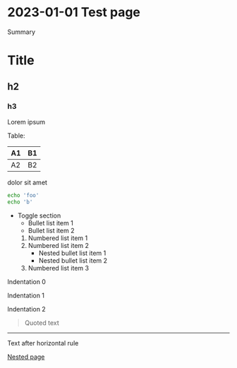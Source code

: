 # 2023-01-01 Test page

Summary

# Title

## h2

### h3

Lorem ipsum

Table:

| A1 | B1 |
| --- | --- |
| A2 | B2 |

dolor sit amet

```bash
echo 'foo'
echo 'b'
```

- Toggle section
    - Bullet list item 1
    - Bullet list item 2
    1. Numbered list item 1
    2. Numbered list item 2
        - Nested bullet list item 1
        - Nested bullet list item 2
    3. Numbered list item 3

Indentation 0

Indentation 1

Indentation 2

> Quoted text
>

---

Text after horizontal rule

[Nested page](Test%20page%20dabd1919cd59438bbd4e1858f6862e19/Nested%20page%2089c48dd0dad2468e81e06785ea6cfb79.md)
